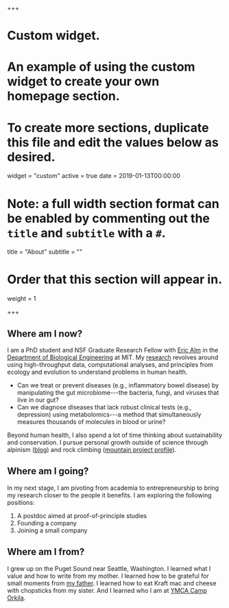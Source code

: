 +++
# Custom widget.
# An example of using the custom widget to create your own homepage section.
# To create more sections, duplicate this file and edit the values below as desired.
widget = "custom"
active = true
date = 2019-01-13T00:00:00

# Note: a full width section format can be enabled by commenting out the `title` and `subtitle` with a `#`.
title = "About"
subtitle = ""

# Order that this section will appear in.
weight = 1

+++

## Where am I now?

I am a PhD student and NSF Graduate Research Fellow with [Eric Alm](http://almlab.mit.edu/index.html) in the [Department of Biological Engineering](https://be.mit.edu) at MIT. My [research](https://nathanieldchu.github.io/research/) revolves around using high-throughput data, computational analyses, and principles from ecology and evolution to understand problems in human health.

* Can we treat or prevent diseases (e.g., inflammatory bowel disease) by manipulating the gut microbiome---the bacteria, fungi, and viruses that live in our gut?
* Can we diagnose diseases that lack robust clinical tests (e.g., depression) using metabolomics---a method that simultaneously measures thousands of molecules in blood or urine?

Beyond human health, I also spend a lot of time thinking about sustainability and conservation. I pursue personal growth outside of science through alpinism ([blog](https://nathanieldchu.github.io/blog/)) and rock climbing ([mountain project profile](https://www.mountainproject.com/user/111841723/nd-chu)).

## Where am I going?

In my next stage, I am pivoting from academia to entrepreneurship to bring my research closer to the people it benefits. I am exploring the following positions:

1. A postdoc aimed at proof-of-principle studies
2. Founding a company
3. Joining a small company

## Where am I from?

I grew up on the Puget Sound near Seattle, Washington. I learned what I value and how to write from my mother. I learned how to be grateful for small moments from [my father](https://en.wikipedia.org/wiki/Cary_Lu). I learned how to eat Kraft mac and cheese with chopsticks from my sister. And I learned who I am at [YMCA Camp Orkila](https://www.seattleymca.org/camp-orkila). 